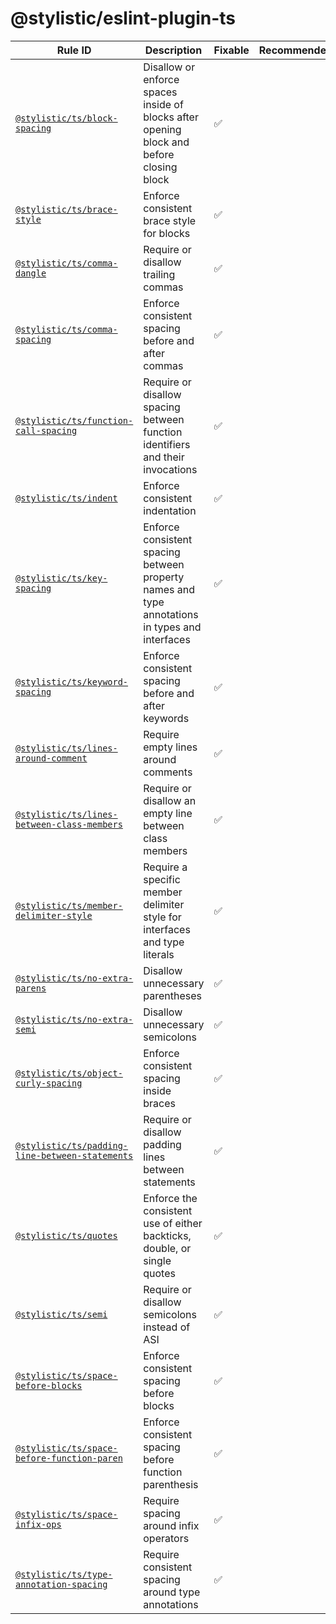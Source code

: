 # @stylistic/eslint-plugin-ts

| Rule ID | Description | Fixable | Recommended |
| --- | --- | --- | --- |
| [`@stylistic/ts/block-spacing`](./rules/block-spacing) | Disallow or enforce spaces inside of blocks after opening block and before closing block | ✅ |  |
| [`@stylistic/ts/brace-style`](./rules/brace-style) | Enforce consistent brace style for blocks | ✅ |  |
| [`@stylistic/ts/comma-dangle`](./rules/comma-dangle) | Require or disallow trailing commas | ✅ |  |
| [`@stylistic/ts/comma-spacing`](./rules/comma-spacing) | Enforce consistent spacing before and after commas | ✅ |  |
| [`@stylistic/ts/function-call-spacing`](./rules/function-call-spacing) | Require or disallow spacing between function identifiers and their invocations | ✅ |  |
| [`@stylistic/ts/indent`](./rules/indent) | Enforce consistent indentation | ✅ |  |
| [`@stylistic/ts/key-spacing`](./rules/key-spacing) | Enforce consistent spacing between property names and type annotations in types and interfaces | ✅ |  |
| [`@stylistic/ts/keyword-spacing`](./rules/keyword-spacing) | Enforce consistent spacing before and after keywords | ✅ |  |
| [`@stylistic/ts/lines-around-comment`](./rules/lines-around-comment) | Require empty lines around comments | ✅ |  |
| [`@stylistic/ts/lines-between-class-members`](./rules/lines-between-class-members) | Require or disallow an empty line between class members | ✅ |  |
| [`@stylistic/ts/member-delimiter-style`](./rules/member-delimiter-style) | Require a specific member delimiter style for interfaces and type literals | ✅ |  |
| [`@stylistic/ts/no-extra-parens`](./rules/no-extra-parens) | Disallow unnecessary parentheses | ✅ |  |
| [`@stylistic/ts/no-extra-semi`](./rules/no-extra-semi) | Disallow unnecessary semicolons | ✅ |  |
| [`@stylistic/ts/object-curly-spacing`](./rules/object-curly-spacing) | Enforce consistent spacing inside braces | ✅ |  |
| [`@stylistic/ts/padding-line-between-statements`](./rules/padding-line-between-statements) | Require or disallow padding lines between statements | ✅ |  |
| [`@stylistic/ts/quotes`](./rules/quotes) | Enforce the consistent use of either backticks, double, or single quotes | ✅ |  |
| [`@stylistic/ts/semi`](./rules/semi) | Require or disallow semicolons instead of ASI | ✅ |  |
| [`@stylistic/ts/space-before-blocks`](./rules/space-before-blocks) | Enforce consistent spacing before blocks | ✅ |  |
| [`@stylistic/ts/space-before-function-paren`](./rules/space-before-function-paren) | Enforce consistent spacing before function parenthesis | ✅ |  |
| [`@stylistic/ts/space-infix-ops`](./rules/space-infix-ops) | Require spacing around infix operators | ✅ |  |
| [`@stylistic/ts/type-annotation-spacing`](./rules/type-annotation-spacing) | Require consistent spacing around type annotations | ✅ |  |